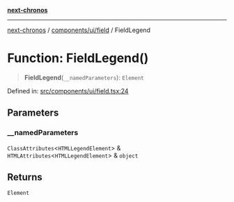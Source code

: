 [**next-chronos**](../../../../README.md)

***

[next-chronos](../../../../README.md) / [components/ui/field](../README.md) / FieldLegend

# Function: FieldLegend()

> **FieldLegend**(`__namedParameters`): `Element`

Defined in: [src/components/ui/field.tsx:24](https://github.com/Bababum95/next-chronos/blob/41860730c8dd12c16699269e1eee86402c8d1a9f/src/components/ui/field.tsx#L24)

## Parameters

### \_\_namedParameters

`ClassAttributes`\<`HTMLLegendElement`\> & `HTMLAttributes`\<`HTMLLegendElement`\> & `object`

## Returns

`Element`
